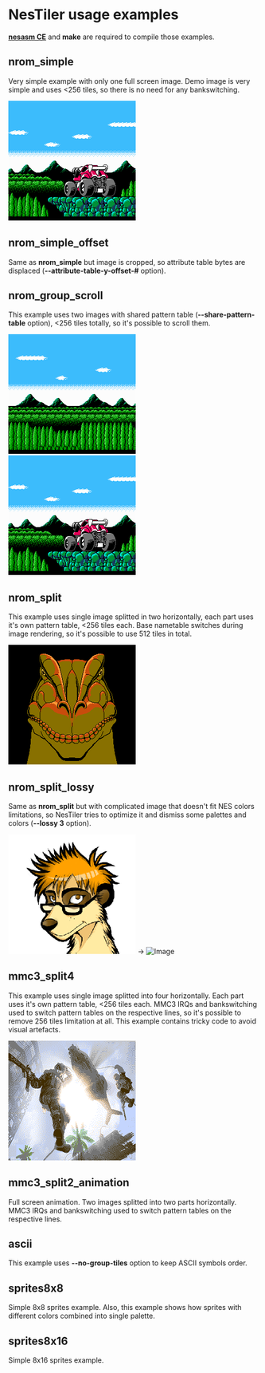 # NesTiler usage examples

[**nesasm CE**](https://github.com/ClusterM/nesasm) and **make** are required to compile those examples.

## nrom_simple
Very simple example with only one full screen image. Demo image is very simple and uses <256 tiles, so there is no need for any bankswitching.

![Image](../TestImages/Images/blaster_master_right.png)

## nrom_simple_offset
Same as **nrom_simple** but image is cropped, so attribute table bytes are displaced (**--attribute-table-y-offset-#** option).

## nrom_group_scroll
This example uses two images with shared pattern table (**--share-pattern-table** option), <256 tiles totally, so it's possible to scroll them.

![Image](../TestImages/Images/blaster_master_left.png)![Image](../TestImages/Images/blaster_master_right.png)

## nrom_split
This example uses single image splitted in two horizontally, each part uses it's own pattern table, <256 tiles each. Base nametable switches during image rendering, so it's possible to use 512 tiles in total.

![Image](../TestImages/Images/jurassic.png)

## nrom_split_lossy
Same as **nrom_split** but with сomplicated image that doesn't fit NES colors limitations, so NesTiler tries to optimize it and dismiss some palettes and colors (**--lossy 3** option).

![Image](../TestImages/Images/me.png) -> ![Image](https://user-images.githubusercontent.com/4236181/197870408-4472a362-2829-4c74-baaf-1c27c082d070.png)

## mmc3_split4
This example uses single image splitted into four horizontally. Each part uses it's own pattern table, <256 tiles each. MMC3 IRQs and bankswitching used to switch pattern tables on the respective lines, so it's possible to remove 256 tiles limitation at all. This example contains tricky code to avoid visual artefacts.

![Image](../TestImages/Images/myatej.gif)

## mmc3_split2_animation 
Full screen animation. Two images splitted into two parts horizontally. MMC3 IRQs and bankswitching used to switch pattern tables on the respective lines.

## ascii
This example uses **--no-group-tiles** option to keep ASCII symbols order.

## sprites8x8
Simple 8x8 sprites example. Also, this example shows how sprites with different colors combined into single palette.

## sprites8x16
Simple 8x16 sprites example.
